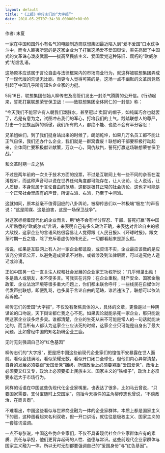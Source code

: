 ```yaml
---
layout: default
title: "《上报》柳传志们的“大字报”"
date: 2018-05-25T07:34:38.000000+08:00
---
```


作者: 末夏

一家在中国和国外小有名气的电脑制造商联想集团最近陷入到“爱不爱国”口水仗争斗中，而令人匪夷所思的是这家企业为了打赢这场爱不爱国舆论，率先亮起了中国式的文革诛心泼皮武器——拔高至民族主义、爱国爱党这种陈旧、腐朽的“欧威尔式”胡言乱语。

这场原本应该属于言论自由与法律框架内的市场商业行为，就这样被联想集团弄成了一现代版的荒诞无比剧。而更令人觉得可笑的是，这场一点不幽默的文革风竟然引起了中国几乎所有知名企业家的力挺。

5月16日，联想集团创始人柳传志及高管们发出一封杀气腾腾的公开信。《行动起来，誓死打赢联想荣誉保卫战！——致联想集团全体同仁的一封信》称：

“今天我们不能容许有人朝我们泼脏水，甚至冠以‘卖国’的帽子，如纯属巧合也就罢了，若是有意为之，试图冲击我们的军心，打垮我们的士气，践踏联想人的尊严，打击一个民族品牌的骄傲，我们所有的人，都绝不能、也绝不会有半分容忍！

兄弟姐妹们，到了我们挺身站出来的时候了，朗朗乾坤，如果几万名员工都不能让正气自保，我们还办什么企业，我们就是一群窝囊废！联想的干部要积极行动起来，全体同仁要积极献计献策，万众一心，同仇敌忾，誓死打赢这场联想荣誉保卫战。”

和文革时期一丘之貉

不过是两年前的一次关于技术方面的投票，不过是互联网上有一些不同的杂音在混淆视听，而这种声音可以说在世界任何角度都可能存在，让人议论，让人说话，让人质疑，本身就属于言论自由的范畴，这都是极其正常的社会舆论，这也才可能是一个正常社会里应有的声音，所谓左派、右派，乃至于中间派。

这就如同，原本丝毫不值得回应的八卦舆论，被柳传志们以一种极端“极左”的声音说：“这是阴谋、这是迫害，这是一场保卫战争”。

对这家标榜着现代化的企业而言，用“绝不会有半分容忍、干部、誓死打赢”等中国人所熟悉的“欧威尔式”言语，来表明自己有多么政治正确，来表达对言论自由的极大敌视，这家企业的言语风格很容易让人觉得跟《人民日报》、《环球时报》，跟文革时期一丘之貉，除了充斥着虚伪的伟光正，一切都看起来是那么假。

按说，如果是互联网上有人对一家企业都诋毁，或资讯不实，企业最应该做的是应该充分资讯公开，以避免造成资讯不对称，或者涉及到法律层面，可以追究他人造谣或诽谤。

正如中国另一位一直关注人权和社会发展的企业家王功权所说：“几乎倾巢出动！多是熟人或朋友，本不便多言。可我实在诧异：在企业重税，财产安全、国家金融政策、企业法治环境等很多重大问题上，你们都未联合呼吁；一些线民在自媒体时代发声批联想，即便乱骂，也多属于言论自由的范畴，谁若违法了，联想可以依法起诉他。”

柳传志们的爱国“大字报”，不仅没有聚焦具体的人，具体的文章，更像是以一种阴谋论的口吻说，天下舆论都亡我之心不死。如果舆论就能杀死一家企业，那只能说明这家企业该多烂多臭。谁都清楚，企业的生死从来不可能是常人的一句话就能决定的，而当所有人都认为这家企业应该死的时候，这家企业只可能是自身出了最大问题，比如曾经中国的知名奶粉企业三鹿。

无时无刻强调自己的“红色基因”

柳传志们的“大字报”，更是把中国这些前现代企业家们的惶惶不安暴露在世人面前。看似金钱满地，看似荣耀无数，看似开口闭口全球化，但他们内心异常清楚，自身的发展必须要跟“爱国爱党”捆绑，所谓政治上必须要紧跟“爱国爱党”，政治上必须要又红又专，政治上必须要扣上民族主义、国家主义的“铁帽子”，政治上必须要永远大于市场行为。

同样的话语在中国这些伪现代化企业家嘴里，也表达了很多，比如马云曾说，“只要国家需要，支付宝随时上交国家”，包括今天事件的主角柳传志也曾说，“不谈政治，在商言商”。

不难看出，中国这些看似与世界商业融为一体的企业家群体，本质上都是国家主义下的蛋，这种蛋看起来名利双收，但一开口讲话，就往往是极权主义、国家主义的一套陈词滥调。

一点不夸张说，中国这些伪企业家们，不仅不具备现代社会企业家群体应有的素质、责任与承担，他们更背弃起码的人性、道德与常识。这些前现代企业家群体与国家主义融为一体。所以无时无刻都要强调自己的“爱国身份”与“红色基因”。

